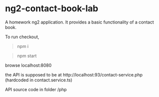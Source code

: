 # ng2-contact-book-lab
A homework ng2 application. It provides a basic functionality of a contact book.

To run checkout,
> npm i

> npm start

browse localhost:8080

the API is supposed to be at
http://localhost:93/contact-service.php
(hardcoded in contact.service.ts)

API source code in folder /php